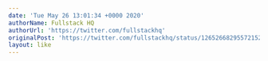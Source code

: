 ```yaml
---
date: 'Tue May 26 13:01:34 +0000 2020'
authorName: Fullstack HQ
authorUrl: 'https://twitter.com/fullstackhq'
originalPost: 'https://twitter.com/fullstackhq/status/1265266829557215233'
layout: like
---
```

